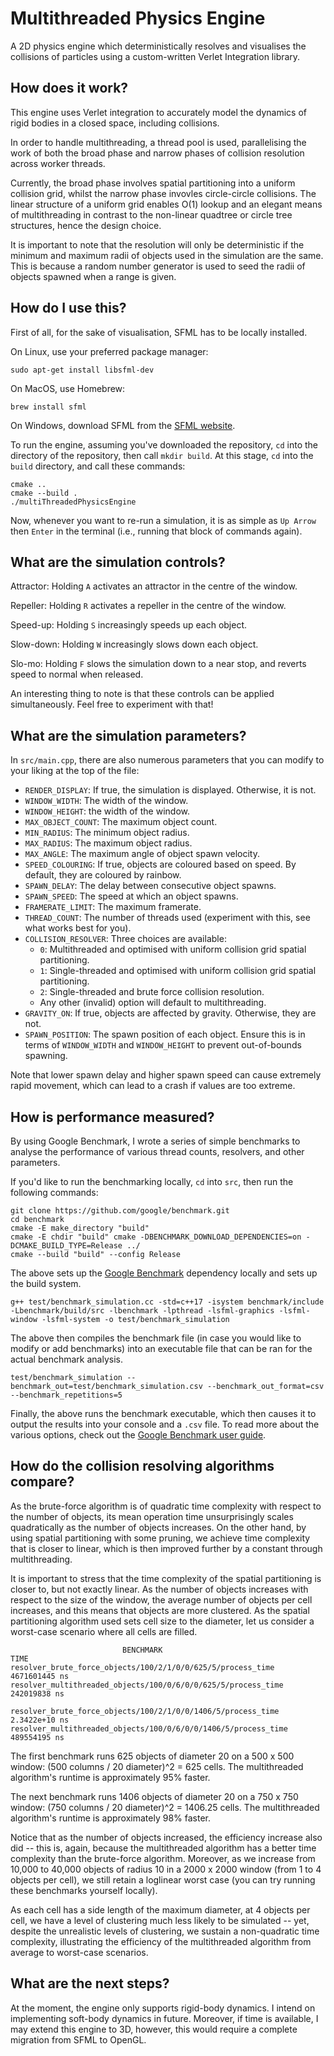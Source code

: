 # Multithreaded Physics Engine

A 2D physics engine which deterministically resolves and visualises the collisions of particles using a custom-written Verlet Integration library.

## How does it work?

This engine uses Verlet integration to accurately model the dynamics of rigid bodies in a closed space, including collisions.

In order to handle multithreading, a thread pool is used, parallelising the work of both the broad phase and narrow phases of collision resolution across worker threads.

Currently, the broad phase involves spatial partitioning into a uniform collision grid, whilst the narrow phase invovles circle-circle collisions. The linear structure of a uniform grid enables O(1) lookup and an elegant means of multithreading in contrast to the non-linear quadtree or circle tree structures, hence the design choice.

It is important to note that the resolution will only be deterministic if the minimum and maximum radii of objects used in the simulation are the same. This is because a random number generator is used to seed the radii of objects spawned when a range is given.

## How do I use this?

First of all, for the sake of visualisation, SFML has to be locally installed.

On Linux, use your preferred package manager:
```
sudo apt-get install libsfml-dev
```

On MacOS, use Homebrew:
```
brew install sfml
```

On Windows, download SFML from the [SFML website](https://www.sfml-dev.org/download.php).

To run the engine, assuming you've downloaded the repository, `cd` into the directory of the repository, then call `mkdir build`. At this stage, `cd` into the `build` directory, and call these commands:

```
cmake ..
cmake --build .
./multiThreadedPhysicsEngine
```

Now, whenever you want to re-run a simulation, it is as simple as `Up Arrow` then `Enter` in the terminal (i.e., running that block of commands again).

## What are the simulation controls?

Attractor: Holding `A` activates an attractor in the centre of the window.

Repeller: Holding `R` activates a repeller in the centre of the window.

Speed-up: Holding `S` increasingly speeds up each object.

Slow-down: Holding `W` increasingly slows down each object.

Slo-mo: Holding `F` slows the simulation down to a near stop, and reverts speed to normal when released.

An interesting thing to note is that these controls can be applied simultaneously. Feel free to experiment with that!

## What are the simulation parameters?

In `src/main.cpp`, there are also numerous parameters that you can modify to your liking at the top of the file:
- `RENDER_DISPLAY`: If true, the simulation is displayed. Otherwise, it is not.
- `WINDOW_WIDTH`: The width of the window.
- `WINDOW_HEIGHT`: the width of the window.
- `MAX_OBJECT_COUNT`: The maximum object count.
- `MIN_RADIUS`: The minimum object radius.
- `MAX_RADIUS`: The maximum object radius.
- `MAX_ANGLE`: The maximum angle of object spawn velocity.
- `SPEED_COLOURING`: If true, objects are coloured based on speed. By default, they are coloured by rainbow.
- `SPAWN_DELAY`: The delay between consecutive object spawns.
- `SPAWN_SPEED`: The speed at which an object spawns.
- `FRAMERATE_LIMIT`: The maximum framerate.
- `THREAD_COUNT`: The number of threads used (experiment with this, see what works best for you).
- `COLLISION_RESOLVER`: Three choices are available:
    - `0`: Multithreaded and optimised with uniform collision grid spatial partitioning.
    - `1`: Single-threaded and optimised with uniform collision grid spatial partitioning.
    - `2`: Single-threaded and brute force collision resolution.
    - Any other (invalid) option will default to multithreading.
- `GRAVITY_ON`: If true, objects are affected by gravity. Otherwise, they are not.
- `SPAWN_POSITION`: The spawn position of each object. Ensure this is in terms of `WINDOW_WIDTH` and `WINDOW_HEIGHT` to prevent out-of-bounds spawning.

Note that lower spawn delay and higher spawn speed can cause extremely rapid movement, which can lead to a crash if values are too extreme.

## How is performance measured?

By using Google Benchmark, I wrote a series of simple benchmarks to analyse the performance of various thread counts, resolvers, and other parameters.

If you'd like to run the benchmarking locally, `cd` into `src`, then run the following commands:

```
git clone https://github.com/google/benchmark.git
cd benchmark
cmake -E make_directory "build"
cmake -E chdir "build" cmake -DBENCHMARK_DOWNLOAD_DEPENDENCIES=on -DCMAKE_BUILD_TYPE=Release ../
cmake --build "build" --config Release
```
The above sets up the [Google Benchmark](https://github.com/google/benchmark/tree/main) dependency locally and sets up the build system.

```
g++ test/benchmark_simulation.cc -std=c++17 -isystem benchmark/include -Lbenchmark/build/src -lbenchmark -lpthread -lsfml-graphics -lsfml-window -lsfml-system -o test/benchmark_simulation
```
The above then compiles the benchmark file (in case you would like to modify or add benchmarks) into an executable file that can be ran for the actual benchmark analysis.


```
test/benchmark_simulation --benchmark_out=test/benchmark_simulation.csv --benchmark_out_format=csv --benchmark_repetitions=5
```
Finally, the above runs the benchmark executable, which then causes it to output the results into your console and a `.csv` file. To read more about the various options, check out the [Google Benchmark user guide](https://github.com/google/benchmark/blob/main/docs/user_guide.md).

## How do the collision resolving algorithms compare?

As the brute-force algorithm is of quadratic time complexity with respect to the number of objects, its mean operation time unsurprisingly scales quadratically as the number of objects increases. On the other hand, by using spatial partitioning with some pruning, we achieve time complexity that is closer to linear, which is then improved further by a constant through multithreading.

It is important to stress that the time complexity of the spatial partitioning is closer to, but not exactly linear. As the number of objects increases with respect to the size of the window, the average number of objects per cell increases, and this means that objects are more clustered. As the spatial partitioning algorithm used sets cell size to the diameter, let us consider a worst-case scenario where all cells are filled.

```
                         BENCHMARK                                    TIME
resolver_brute_force_objects/100/2/1/0/0/625/5/process_time       4671601445 ns   
resolver_multithreaded_objects/100/0/6/0/0/625/5/process_time      242019838 ns    

resolver_brute_force_objects/100/2/1/0/0/1406/5/process_time      2.3422e+10 ns  
resolver_multithreaded_objects/100/0/6/0/0/1406/5/process_time     489554195 ns   
```

The first benchmark runs 625 objects of diameter 20 on a 500 x 500 window: (500 columns / 20 diameter)^2 = 625 cells. The multithreaded algorithm's runtime is approximately 95% faster.

The next benchmark runs 1406 objects of diameter 20 on a 750 x 750 window: (750 columns / 20 diameter)^2 = 1406.25 cells. The multithreaded algorithm's runtime is approximately 98% faster.

Notice that as the number of objects increased, the efficiency increase also did -- this is, again, because the multithreaded algorithm has a better time complexity than the brute-force algorithm. Moreover, as we increase from 10,000 to 40,000 objects of radius 10 in a 2000 x 2000 window (from 1 to 4 objects per cell), we still retain a loglinear worst case (you can try running these benchmarks yourself locally).

As each cell has a side length of the maximum diameter, at 4 objects per cell, we have a level of clustering much less likely to be simulated -- yet, despite the unrealistic levels of clustering, we sustain a non-quadratic time complexity, illustrating the efficiency of the multithreaded algorithm from average to worst-case scenarios.

## What are the next steps?

At the moment, the engine only supports rigid-body dynamics. I intend on implementing soft-body dynamics in future. Moreover, if time is available, I may extend this engine to 3D, however, this would require a complete migration from SFML to OpenGL.
